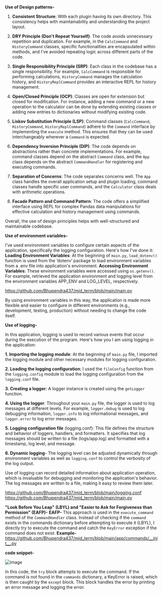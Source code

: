 **Use of Design patterns-**
1. **Consistent Structure**: With each plugin having its own directory. This consistency helps with maintainability and understanding the project layout.

2. **DRY Principle (Don't Repeat Yourself)**: The code avoids unnecessary repetition and duplication. For example, in the `CalcCommand` and `HistoryCommand` classes, specific functionalities are encapsulated within methods, and I’ve avoided repeating logic across different parts of the code.

3. **Single Responsibility Principle (SRP)**: Each class in the codebase has a single responsibility. For example, `CalcCommand` is responsible for performing calculations, `HistoryCommand` manages the calculation history, and `HistoryReplCommand` provides an interactive REPL for history management.

4. **Open/Closed Principle (OCP)**: Classes are open for extension but closed for modification. For instance, adding a new command or a new operation to the calculator can be done by extending existing classes or adding new entries to dictionaries without modifying existing code.

5. **Liskov Substitution Principle (LSP)**: Command classes (`CalcCommand`, `HistoryCommand`, `HistoryReplCommand`) adhere to the `Command` interface by implementing the `execute` method. This ensures that they can be used interchangeably wherever a `Command` is expected.

6. **Dependency Inversion Principle (DIP)**: The code depends on abstractions rather than concrete implementations. For example, command classes depend on the abstract `Command` class, and the `App` class depends on the abstract `CommandHandler` for registering and executing commands.

7. **Separation of Concerns**: The code separates concerns well. The `App` class handles the overall application setup and plugin loading, command classes handle specific user commands, and the `Calculator` class deals with arithmetic operations.

8. **Facade Pattern and Command Pattern**: The code offers a simplified interface using REPL for complex Pandas data manipulations for effective calculation and history management using commands.

Overall, the use of design principles helps with well-structured and maintainable codebase. 


**Use of environment variables-**

I've used environment variables to configure certain aspects of the application, specifically the logging configuration. Here's how I've done it:
**Loading Environment Variables**: At the beginning of `main.py`, `load_dotenv()` function is used from the ‘dotenv’ package to load environment variables from a .env file into application's environment.
**Accessing Environment Variables**: These environment variables were accessed using `os.getenv()`. For example, retrieved the application environment and logging level from the environment variables APP_ENV and LOG_LEVEL, respectively.

https://github.com/Bhupendra437/mid_term/blob/main/main.py

By using environment variables in this way, the application is made more flexible and easier to configure in different environments (e.g., development, testing, production) without needing to change the code itself. 


**Use of logging-**

In this application, logging is used to record various events that occur during the execution of the program. Here's how you I am using logging in the application:

**1.	Importing the logging module**: At the beginning of `main.py` file, I imported the logging module and other necessary modules for logging configuration.

**2.	Loading the logging configuration**: I used the `fileConfig` function from the `logging.config` module to load the logging configuration from the `logging.conf` file.

**3.	Creating a logger**: A logger instance is created using the `getLogger` function.

**4.	Using the logger**: Throughout your `main.py` file, the logger is used to log messages at different levels. For example, `logger.debug` is used to log debugging information, `logger.info` to log informational messages, and `logger.error` to log error messages.

**5.	Logging configuration file** (logging.conf): This file defines the structure and behavior of loggers, handlers, and formatters. It specifies that log messages should be written to a file (logs/app.log) and formatted with a timestamp, log level, and message.

**6.	Dynamic logging**- The logging level can be adjusted dynamically through environment variables as well as `logging.conf` to control the verbosity of the log output.

Use of logging can record detailed information about application operation, which is invaluable for debugging and monitoring the application's behavior. The log messages are written to a file, making it easy to review them later.

https://github.com/Bhupendra437/mid_term/blob/main/logging.conf
https://github.com/Bhupendra437/mid_term/blob/main/main.py


**"Look Before You Leap" (LBYL) and "Easier to Ask for Forgiveness than Permission" (EAFP)-**
**EAFP-**
This approach is used in the `execute_command` method of the `CommandHandler` class. Instead of checking if the `command` exists in the commands dictionary before attempting to execute it (LBYL), I directly try to execute the command and catch the `KeyError` exception if the command does not exist.
**Example-**
https://github.com/Bhupendra437/mid_term/blob/main/app/commands/__init__.py

**code snippet-**

![image](https://github.com/Bhupendra437/mid_term/assets/157599950/2530dc83-3ad1-4d8a-9790-055900bd07e8)


In this code, the `try` block attempts to execute the command. If the command is not found in the `commands` dictionary, a KeyError is raised, which is then caught by the `except` block. This block handles the error by printing an error message and logging the error.


